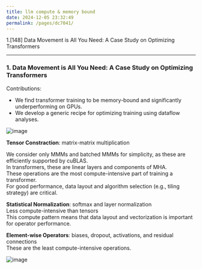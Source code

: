 ```yaml
---
title: llm compute & memory bound
date: 2024-12-05 23:32:49
permalink: /pages/dc7041/
---
```


1.[148] Data Movement is All You Need: A Case Study on Optimizing Transformers



---
### 1. Data Movement is All You Need: A Case Study on Optimizing Transformers

Contributions:

- We find transformer training to be memory-bound and significantly underperforming on GPUs.
- We develop a generic recipe for optimizing training using dataflow analyses.

![image](https://github.com/user-attachments/assets/26739a63-f1c3-46f6-b0d1-b2aea2e953fa)

**Tensor Constraction**: matrix-matrix multiplication

We consider only MMMs and batched MMMs for simplicity, as these are efficiently supported by cuBLAS.\
In transformers, these are linear layers and components of MHA.\
These operations are the most compute-intensive part of training a transformer.\
For good performance, data layout and algorithm selection (e.g., tiling strategy) are critical.

**Statistical Normalization**: softmax and layer normalization\
Less compute-intensive than tensors\
This compute pattern means that data layout and vectorization is important for operator performance.

**Element-wise Operators**: biases, dropout, activations, and residual connections\
These are the least compute-intensive operations.

![image](https://github.com/user-attachments/assets/791880f1-a512-4778-a0d4-20d29282f898)
